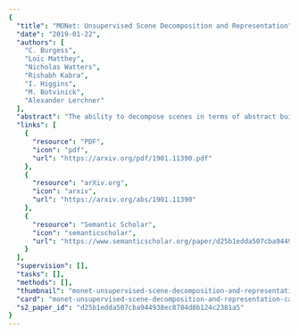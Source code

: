 ```yaml
---
{
  "title": "MONet: Unsupervised Scene Decomposition and Representation",
  "date": "2019-01-22",
  "authors": [
    "C. Burgess",
    "Loïc Matthey",
    "Nicholas Watters",
    "Rishabh Kabra",
    "I. Higgins",
    "M. Botvinick",
    "Alexander Lerchner"
  ],
  "abstract": "The ability to decompose scenes in terms of abstract building blocks is crucial for general intelligence. Where those basic building blocks share meaningful properties, interactions and other regularities across scenes, such decompositions can simplify reasoning and facilitate imagination of novel scenarios. In particular, representing perceptual observations in terms of entities should improve data efficiency and transfer performance on a wide range of tasks. Thus we need models capable of discovering useful decompositions of scenes by identifying units with such regularities and representing them in a common format. To address this problem, we have developed the Multi-Object Network (MONet). In this model, a VAE is trained end-to-end together with a recurrent attention network -- in a purely unsupervised manner -- to provide attention masks around, and reconstructions of, regions of images. We show that this model is capable of learning to decompose and represent challenging 3D scenes into semantically meaningful components, such as objects and background elements.",
  "links": [
    {
      "resource": "PDF",
      "icon": "pdf",
      "url": "https://arxiv.org/pdf/1901.11390.pdf"
    },
    {
      "resource": "arXiv.org",
      "icon": "arxiv",
      "url": "https://arxiv.org/abs/1901.11390"
    },
    {
      "resource": "Semantic Scholar",
      "icon": "semanticscholar",
      "url": "https://www.semanticscholar.org/paper/d25b1edda507cba944938ec8784d8b124c2381a5"
    }
  ],
  "supervision": [],
  "tasks": [],
  "methods": [],
  "thumbnail": "monet-unsupervised-scene-decomposition-and-representation-thumb.jpg",
  "card": "monet-unsupervised-scene-decomposition-and-representation-card.jpg",
  "s2_paper_id": "d25b1edda507cba944938ec8784d8b124c2381a5"
}
---
```


